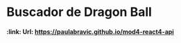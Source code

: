 <h1 align="left"> Buscador de Dragon Ball </h1>

<h4 align="left">
:link: Url: <a href="https://paulabravic.github.io/mod4-react4-api">https://paulabravic.github.io/mod4-react4-api</a>
</h4>
